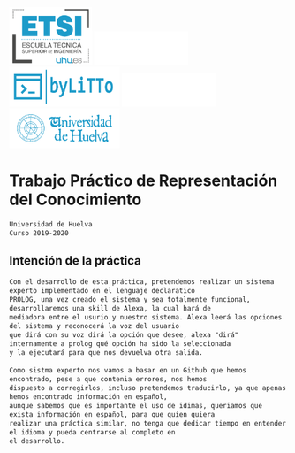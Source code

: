 <img src="imagenes/LogoETSI.png" width="150"> <img src="imagenes/HuecoBlanco.png" width="170"> <img src="imagenes/LogoLiTTo.png" width="200"> <img src="imagenes/HuecoBlanco.png" width="170"> <img src="imagenes/LogoUHU.png" width="200">

#   Trabajo Práctico de Representación del Conocimiento
    Universidad de Huelva
    Curso 2019-2020
    
   

##  Intención de la práctica
    Con el desarrollo de esta práctica, pretendemos realizar un sistema experto implementado en el lenguaje declaratico
    PROLOG, una vez creado el sistema y sea totalmente funcional, desarrollaremos una skill de Alexa, la cual hará de 
    mediadora entre el usurio y nuestro sistema. Alexa leerá las opciones del sistema y reconocerá la voz del usuario 
    que dirá con su voz dirá la opción que desee, alexa "dirá" internamente a prolog qué opción ha sido la seleccionada 
    y la ejecutará para que nos devuelva otra salida.
    
    Como sistma experto nos vamos a basar en un Github que hemos encontrado, pese a que contenia errores, nos hemos 
    dispuesto a corregirlos, incluso pretendemos traducirlo, ya que apenas hemos encontrado información en español, 
    aunque sabemos que es importante el uso de idimas, queriamos que exista información en español, para que quien quiera 
    realizar una práctica similar, no tenga que dedicar tiempo en entender el idioma y pueda centrarse al completo en 
    el desarrollo.
